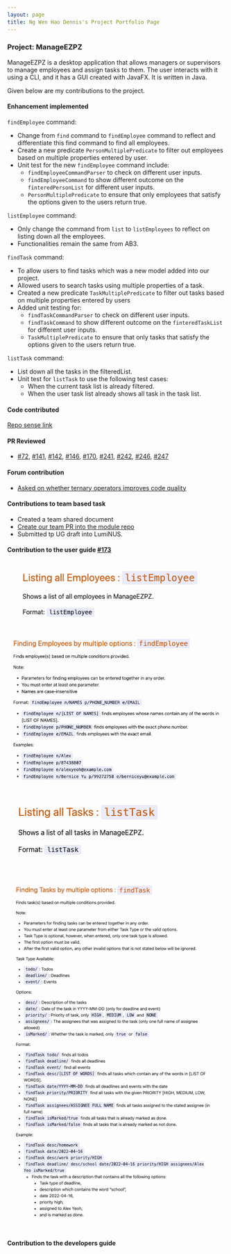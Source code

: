 ```yaml
---
layout: page
title: Ng Wen Hao Dennis's Project Portfolio Page
---
```


### Project: ManageEZPZ

ManageEZPZ is a desktop application that allows managers or supervisors to manage employees and assign tasks to them. The user interacts with it using a CLI, and it has a GUI created with JavaFX. It is written in Java.

Given below are my contributions to the project.

#### Enhancement implemented
`findEmployee` command:
* Change  from `find` command to `findEmployee` command to reflect and differentiate this find command to find all employees.
* Create a new predicate `PersonMultiplePredicate` to filter out employees based on multiple properties entered by user.
* Unit test for the new `findEmployee` command include:
  * `findEmployeeCommandParser` to check on different user inputs.
  * `findEmployeeCommand` to show different outcome on the `finteredPersonList` for different user inputs.
  * `PersonMultiplePredicate` to ensure that only employees that satisfy the options given to the users return true.

`listEmployee` command:
* Only change the command from `list` to `listEmployees` to reflect on listing down all the employees.
* Functionalities remain the same from AB3.

<div style="page-break-after: always;"></div>

`findTask` command:
* To allow users to find tasks which was a new model added into our project.
* Allowed users to search tasks using multiple properties of a task.
* Created a new predicate `TaskMultiplePredicate` to filter out tasks based on multiple properties entered by users
* Added unit testing for:
  * `findTaskCommandParser` to check on different user inputs.
  * `findTaskCommand` to show different outcome on the `finteredTaskList` for different user inputs.
  * `TaskMultiplePredicate` to ensure that only tasks that satisfy the options given to the users return true.

`listTask` command:
* List down all the tasks in the filteredList.
* Unit test for `listTask` to use the following test cases:
  * When the current task list is already filtered.
  * When the user task list already shows all task in the task list.

#### Code contributed
[Repo sense link](https://nus-cs2103-ay2122s2.github.io/tp-dashboard/?search=denniszedead&breakdown=true&sort=groupTitle&sortWithin=title&since=2022-02-18&timeframe=commit&mergegroup=&groupSelect=groupByRepos&checkedFileTypes=docs~functional-code~test-code~other)

#### PR Reviewed
* [#72](https://github.com/AY2122S2-CS2103-F11-1/tp/pull/72), 
[#141](https://github.com/AY2122S2-CS2103-F11-1/tp/pull/141), 
[#142](https://github.com/AY2122S2-CS2103-F11-1/tp/pull/142), 
[#146](https://github.com/AY2122S2-CS2103-F11-1/tp/pull/146), 
[#170](https://github.com/AY2122S2-CS2103-F11-1/tp/pull/170), 
[#241](https://github.com/AY2122S2-CS2103-F11-1/tp/pull/241), 
[#242](https://github.com/AY2122S2-CS2103-F11-1/tp/pull/242), 
[#246](https://github.com/AY2122S2-CS2103-F11-1/tp/pull/246), 
[#247](https://github.com/AY2122S2-CS2103-F11-1/tp/pull/247)

#### Forum contribution
* [Asked on whether ternary operators improves code quality](https://github.com/nus-cs2103-AY2122S2/forum/issues/131)

#### Contributions to team based task
* Created a team shared document
* [Create our team PR into the module repo](https://github.com/nus-cs2103-AY2122S2/tp/pull/62)
* Submitted tp UG draft into LumiNUS.

#### Contribution to the user guide [#173](https://github.com/AY2122S2-CS2103-F11-1/tp/pull/173)

![`listEmployee` command](../images/UGListEmployee.png)

![`findEmployee` command](../images/UGFindEmployee.png)

![`listTask` command](../images/UGListTask.png)


![`findTask` command](../images/UGFindTask.png)

#### Contribution to the developers guide
